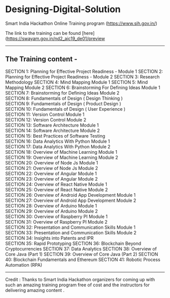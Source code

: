 # Designing-Digital-Solution
Smart India Hackathon  Online Training program (https://www.sih.gov.in/)

The link to the training can be found [here](https://swayam.gov.in/nd2_aic19_de01/preview

--- 
## The Training content -
SECTION 1:  Planning for Effective Project Readiness - Module 1
SECTION 2:  Planning for Effective Project Readiness - Module 2
SECTION 3:  Research Methodology
SECTION 4:  Mind Mapping Module 1
SECTION 5:  Mind Mapping Module 2
SECTION 6:  Brainstorming For Defining Ideas Module 1                         
SECTION 7:  Brainstorming for Defining Ideas Module 2                          
SECTION 8:  Fundamentals of Design ( Design Thinking )                        
SECTION 9:  Fundamentals of Design ( Product Design )                         
SECTION 10:  Fundamentals of Design ( User Experience )                          
SECTION 11:  Version Control Module 1                           
SECTION 12:  Version Control Module 2                           
SECTION 13:  Software Architecture Module 1                          
SECTION 14:  Software Architecture Module 2                          
SECTION 15:  Best Practices of Software Testing                         
SECTION 16:  Data Analytics With Python Module 1                           
SECTION 17:  Data Analytics With Python Module 2                           
SECTION 18:  Overview of Machine Learning Module 1                          
SECTION 19:  Overview of Machine Learning Module 2                           
SECTION 20:  Overview of  Node Js Module 1                          
SECTION 21:  Overview of  Node Js Module 2                          
SECTION 22:  Overview of  Angular Module 1                          
SECTION 23:  Overview of  Angular Module 2                           
SECTION 24:  Overview of  React Native Module 1                         
SECTION 25:  Overview of  React Native Module 2                          
SECTION 26:  Overview of  Android App Development Module 1                         
SECTION 27:  Overview of  Android App Development Module 2                         
SECTION 28:  Overview of  Arduino Module 1                        
SECTION 29:  Overview of  Arduino Module 2                          
SECTION 30:  Overview of  Raspberry PI Module 1                           
SECTION 31: Overview of  Raspberry PI Module 2                           
SECTION 32:  Presentation and Communication Skills Module 1                           
SECTION 33:  Presentation and Communication Skills Module 2                          
SECTION 34:  Insights into Patents and IPR                          
SECTION 35:  Rapid Prototyping
SECTION 36:  Blockchain Beyond Cryptocurrencies
SECTION 37:  Data Analytics
SECTION 38:  Overview of Core Java (Part 1) 
SECTION 39:  Overview of Core Java (Part 2) 
SECTION 40:  Blockchain Fundamentals and Ethereum
SECTION 41:  Robotic Process Automation (RPA)

---
Credit : Thanks to Smart India Hackathon organizers for coming up with such an amazing training program free of cost and the instructors for delivering amazing content .
